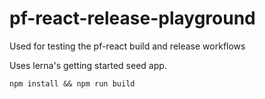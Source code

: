 # pf-react-release-playground
Used for testing the pf-react build and release workflows

Uses lerna's getting started seed app.

`npm install && npm run build`